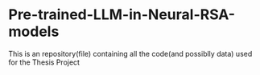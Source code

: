 # Pre-trained-LLM-in-Neural-RSA-models
This is an repository(file) containing all the code(and possiblly data) used for the Thesis Project
